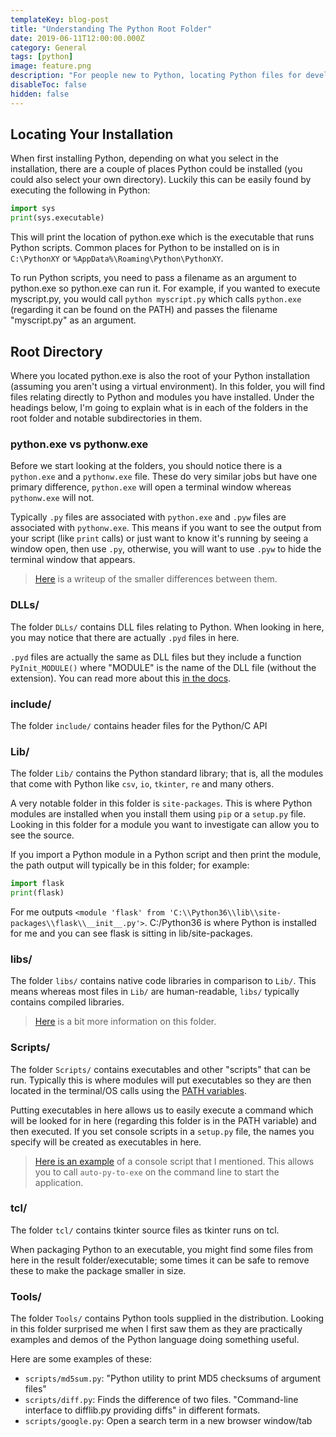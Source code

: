 ```yaml
---
templateKey: blog-post
title: "Understanding The Python Root Folder"
date: 2019-06-11T12:00:00.000Z
category: General
tags: [python]
image: feature.png
description: "For people new to Python, locating Python files for development can be confusing; these can be python.exe, the scripts folder or the location of where modules are installed to. In this post, I discuss what folders host what and how to track common things down."
disableToc: false
hidden: false
---
```


## Locating Your Installation
When first installing Python, depending on what you select in the installation, there are a couple of places Python could be installed (you could also select your own directory). Luckily this can be easily found by executing the following in Python:

```python
import sys
print(sys.executable)
```

This will print the location of python.exe which is the executable that runs Python scripts. Common places for Python to be installed on is in `C:\PythonXY` or `%AppData%\Roaming\Python\PythonXY`.

To run Python scripts, you need to pass a filename as an argument to python.exe so python.exe can run it. For example, if you wanted to execute myscript.py, you would call `python myscript.py` which calls `python.exe` (regarding it can be found on the PATH) and passes the filename "myscript.py" as an argument.

## Root Directory
Where you located python.exe is also the root of your Python installation (assuming you aren't using a virtual environment). In this folder, you will find files relating directly to Python and modules you have installed. Under the headings below, I'm going to explain what is in each of the folders in the root folder and notable subdirectories in them.

### python.exe vs pythonw.exe
Before we start looking at the folders, you should notice there is a `python.exe` and a `pythonw.exe` file. These do very similar jobs but have one primary difference, `python.exe` will open a terminal window whereas `pythonw.exe` will not.

Typically `.py` files are associated with `python.exe` and `.pyw` files are associated with `pythonw.exe`. This means if you want to see the output from your script (like `print` calls) or just want to know it's running by seeing a window open, then use `.py`, otherwise, you will want to use `.pyw` to hide the terminal window that appears.

> [Here](https://stackoverflow.com/a/30313091) is a writeup of the smaller differences between them. 

### DLLs/
The folder `DLLs/` contains DLL files relating to Python. When looking in here, you may notice that there are actually `.pyd` files in here.

`.pyd` files are actually the same as DLL files but they include a function `PyInit_MODULE()` where "MODULE" is the name of the DLL file (without the extension). You can read more about this [in the docs](https://docs.python.org/3/faq/windows.html#is-a-pyd-file-the-same-as-a-dll).

### include/
The folder `include/` contains header files for the Python/C API

### Lib/
The folder `Lib/` contains the Python standard library; that is, all the modules that come with Python like `csv`, `io`, `tkinter`, `re` and many others.

A very notable folder in this folder is `site-packages`. This is where Python modules are installed when you install them using `pip` or a `setup.py` file. Looking in this folder for a module you want to investigate can allow you to see the source.

If you import a Python module in a Python script and then print the module, the path output will typically be in this folder; for example:

```python
import flask
print(flask)
```

For me outputs `<module 'flask' from 'C:\\Python36\\lib\\site-packages\\flask\\__init__.py'>`. C:/Python36 is where Python is installed for me and you can see flask is sitting in lib/site-packages.

### libs/
The folder `libs/` contains native code libraries in comparison to `Lib/`. This means whereas most files in `Lib/` are human-readable, `libs/` typically contains compiled libraries.

> [Here](https://stackoverflow.com/a/19286879) is a bit more information on this folder.

### Scripts/
The folder `Scripts/` contains executables and other "scripts" that can be run. Typically this is where modules will put executables so they are then located in the terminal/OS calls using the [PATH variables](/blog/post/fix-python-is-not-recognized-as-an-internal-or-external-command/).

Putting executables in here allows us to easily execute a command which will be looked for in here (regarding this folder is in the PATH variable) and then executed. If you set console scripts in a `setup.py` file, the names you specify will be created as executables in here.

> [Here is an example](https://github.com/brentvollebregt/auto-py-to-exe/blob/d4130394504df7e0e4db439e6a2b0864b7b29966/setup.py#L35) of a console script that I mentioned. This allows you to call `auto-py-to-exe` on the command line to start the application.

### tcl/
The folder `tcl/` contains tkinter source files as tkinter runs on tcl. 

When packaging Python to an executable, you might find some files from here in the result folder/executable; some times it can be safe to remove these to make the package smaller in size.

### Tools/
The folder `Tools/` contains Python tools supplied in the distribution. Looking in this folder surprised me when I first saw them as they are practically examples and demos of the Python language doing something useful.

Here are some examples of these:

- `scripts/md5sum.py`: "Python utility to print MD5 checksums of argument files"
- `scripts/diff.py`: Finds the difference of two files. "Command-line interface to difflib.py providing diffs" in different formats.
- `scripts/google.py`: Open a search term in a new browser window/tab
